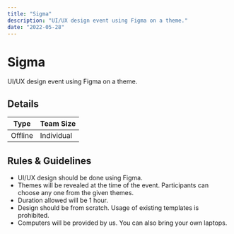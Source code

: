 ```yaml
---
title: "Sigma"
description: "UI/UX design event using Figma on a theme."
date: "2022-05-28"
---
```


# Sigma

UI/UX design event using Figma on a theme.

## Details

| Type    | Team Size  |
| ------- | ---------- |
| Offline | Individual |

## Rules & Guidelines

-   UI/UX design should be done using Figma.
-   Themes will be revealed at the time of the event. Participants can choose any one from the given themes.
-   Duration allowed will be 1 hour.
-   Design should be from scratch. Usage of existing templates is prohibited.
-   Computers will be provided by us. You can also bring your own laptops.
